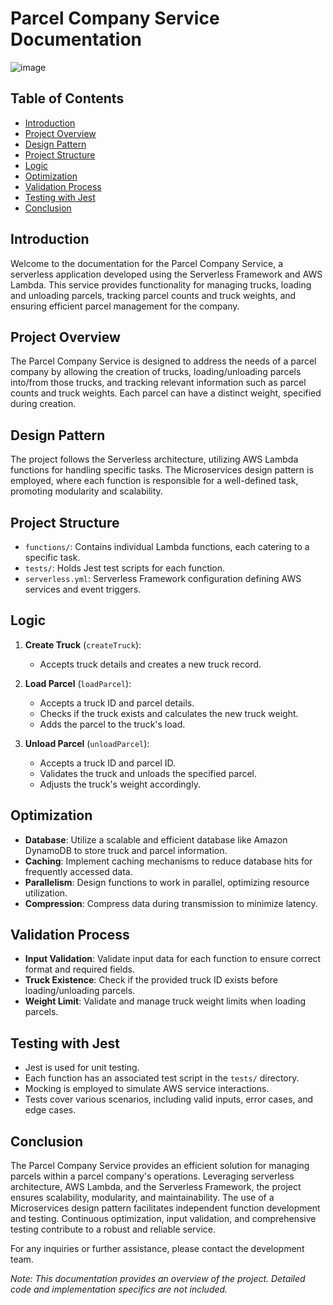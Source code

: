# Parcel Company Service Documentation

![image](https://github.com/amrmuhamedd/truck-api/assets/47860740/d1ef5fd9-b8e5-4c5f-83d9-c5efc0e05923)

## Table of Contents
- [Introduction](#introduction)
- [Project Overview](#project-overview)
- [Design Pattern](#design-pattern)
- [Project Structure](#project-structure)
- [Logic](#logic)
- [Optimization](#optimization)
- [Validation Process](#validation-process)
- [Testing with Jest](#testing-with-jest)
- [Conclusion](#conclusion)

## Introduction
Welcome to the documentation for the Parcel Company Service, a serverless application developed using the Serverless Framework and AWS Lambda. This service provides functionality for managing trucks, loading and unloading parcels, tracking parcel counts and truck weights, and ensuring efficient parcel management for the company.

## Project Overview
The Parcel Company Service is designed to address the needs of a parcel company by allowing the creation of trucks, loading/unloading parcels into/from those trucks, and tracking relevant information such as parcel counts and truck weights. Each parcel can have a distinct weight, specified during creation.

## Design Pattern
The project follows the Serverless architecture, utilizing AWS Lambda functions for handling specific tasks. The Microservices design pattern is employed, where each function is responsible for a well-defined task, promoting modularity and scalability.

## Project Structure

- `functions/`: Contains individual Lambda functions, each catering to a specific task.
- `tests/`: Holds Jest test scripts for each function.
- `serverless.yml`: Serverless Framework configuration defining AWS services and event triggers.

## Logic
1. **Create Truck** (`createTruck`):
   - Accepts truck details and creates a new truck record.
   
2. **Load Parcel** (`loadParcel`):
   - Accepts a truck ID and parcel details.
   - Checks if the truck exists and calculates the new truck weight.
   - Adds the parcel to the truck's load.

3. **Unload Parcel** (`unloadParcel`):
   - Accepts a truck ID and parcel ID.
   - Validates the truck and unloads the specified parcel.
   - Adjusts the truck's weight accordingly.

## Optimization
- **Database**: Utilize a scalable and efficient database like Amazon DynamoDB to store truck and parcel information.
- **Caching**: Implement caching mechanisms to reduce database hits for frequently accessed data.
- **Parallelism**: Design functions to work in parallel, optimizing resource utilization.
- **Compression**: Compress data during transmission to minimize latency.

## Validation Process
- **Input Validation**: Validate input data for each function to ensure correct format and required fields.
- **Truck Existence**: Check if the provided truck ID exists before loading/unloading parcels.
- **Weight Limit**: Validate and manage truck weight limits when loading parcels.

## Testing with Jest
- Jest is used for unit testing.
- Each function has an associated test script in the `tests/` directory.
- Mocking is employed to simulate AWS service interactions.
- Tests cover various scenarios, including valid inputs, error cases, and edge cases.

## Conclusion
The Parcel Company Service provides an efficient solution for managing parcels within a parcel company's operations. Leveraging serverless architecture, AWS Lambda, and the Serverless Framework, the project ensures scalability, modularity, and maintainability. The use of a Microservices design pattern facilitates independent function development and testing. Continuous optimization, input validation, and comprehensive testing contribute to a robust and reliable service.

For any inquiries or further assistance, please contact the development team.

*Note: This documentation provides an overview of the project. Detailed code and implementation specifics are not included.*


